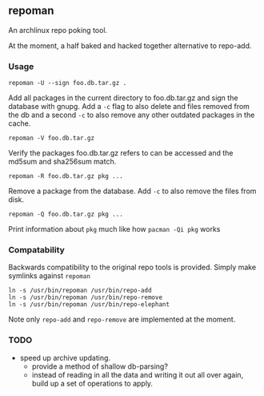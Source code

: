 ## repoman

An archlinux repo poking tool.

At the moment, a half baked and hacked together alternative to repo-add.

### Usage

    repoman -U --sign foo.db.tar.gz .

Add all packages in the current directory to foo.db.tar.gz and sign the
database with gnupg. Add a `-c` flag to also delete and files removed
from the db and a second `-c` to also remove any other outdated packages
in the cache.

    repoman -V foo.db.tar.gz

Verify the packages foo.db.tar.gz refers to can be accessed and the
md5sum and sha256sum match.

    repoman -R foo.db.tar.gz pkg ...

Remove a package from the database. Add `-c` to also remove the files
from disk.

    repoman -Q foo.db.tar.gz pkg ...

Print information about `pkg` much like how `pacman -Qi pkg` works

### Compatability

Backwards compatibility to the original repo tools is provided. Simply
make symlinks against `repoman`

    ln -s /usr/bin/repoman /usr/bin/repo-add
    ln -s /usr/bin/repoman /usr/bin/repo-remove
    ln -s /usr/bin/repoman /usr/bin/repo-elephant

Note only `repo-add` and `repo-remove` are implemented at the moment.

### TODO

- speed up archive updating.
    - provide a method of shallow db-parsing?
    - instead of reading in all the data and writing it out all over
      again, build up a set of operations to apply.
